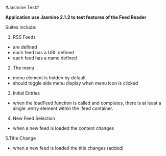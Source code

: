 #Jasmine Test#

__Application use Jasmine 2.1.2 to test features of the Feed Reader__

Suites Include:

1. RSS Feeds
  * are defined
  * each feed has a URL defined
  * each feed has a name defined

2. The menu
  * menu element is hidden by default
  * should toggle side menu display when menu icon is clicked

3. Initial Entries
  * when the loadFeed function is called and completes, there is at least a single .entry element within the .feed container.

4. New Feed Selection
  * when a new feed is loaded the content changes

5.Title Change
  * when a new feed is loaded the title changes (added)
